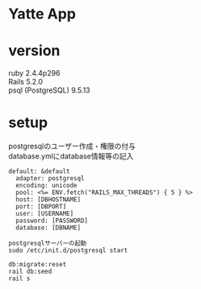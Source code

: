 # Yatte App

# version
ruby 2.4.4p296  
Rails 5.2.0  
psql (PostgreSQL) 9.5.13


# setup

postgresqlのユーザー作成・権限の付与  
database.ymlにdatabase情報等の記入
```
default: &default
  adapter: postgresql
  encoding: unicode
  pool: <%= ENV.fetch("RAILS_MAX_THREADS") { 5 } %>
  host: [DBHOSTNAME]
  port: [DBPORT]
  user: [USERNAME]
  password: [PASSWORD]
  database: [DBNAME]

```

```
postgresqlサーバーの起動
sudo /etc/init.d/postgresql start

db:migrate:reset  
rail db:seed  
rail s  
```








